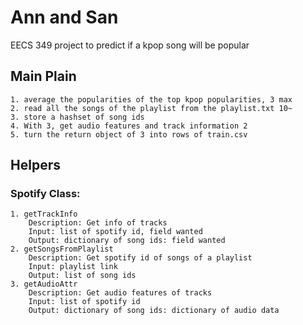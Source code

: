 # Ann and San

EECS 349 project to predict if a kpop song will be popular

## Main Plain

    1. average the popularities of the top kpop popularities, 3 max
    2. read all the songs of the playlist from the playlist.txt 10~
    3. store a hashset of song ids 
    4. With 3, get audio features and track information 2
    5. turn the return object of 3 into rows of train.csv 


## Helpers
### Spotify Class:
    1. getTrackInfo
        Description: Get info of tracks
        Input: list of spotify id, field wanted
        Output: dictionary of song ids: field wanted
    2. getSongsFromPlaylist
        Description: Get spotify id of songs of a playlist
        Input: playlist link
        Output: list of song ids
    3. getAudioAttr
        Description: Get audio features of tracks
        Input: list of spotify id
        Output: dictionary of song ids: dictionary of audio data


